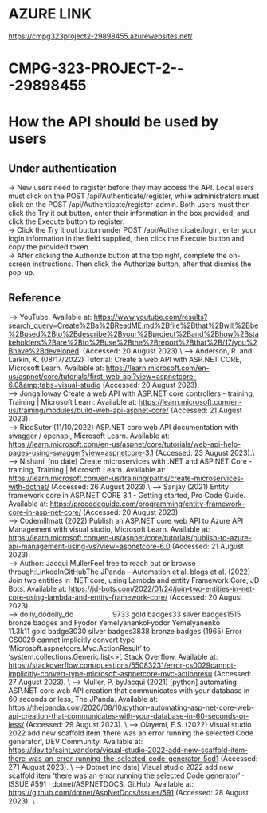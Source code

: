 # AZURE LINK
 https://cmpg323project2-29898455.azurewebsites.net/
# CMPG-323-PROJECT-2---29898455
# How the API should be used by users
## Under authentication

-> New users need to register before they may access the API. Local users must click on the POST /api/Authenticate/register, while administrators must click on the POST /api/Authenticate/register-admin. Both users must then click the Try it out button, enter their information in the box provided, and click the Execute button to register.\
-> Click the Try it out button under POST /api/Authenticate/login, enter your login information in the field supplied, then click the Execute button and copy the provided token. \
-> After clicking the Authorize button at the top right, complete the on-screen instructions. Then click the Authorize button, after that dismiss the pop-up.


## Reference
--> YouTube. Available at: https://www.youtube.com/results?search_query=Create%2Ba%2BReadME.md%2Bfile%2Bthat%2Bwill%2Bbe%2Bused%2Bto%2Bdescribe%2Byour%2Bproject%2Band%2Bhow%2Bstakeholders%2Bare%2Bto%2Buse%2Bthe%2Breport%2Bthat%2B/17/you%2Bhave%2Bdeveloped. (Accessed: 20 August 2023).\ 
--> Anderson, R. and Larkin, K. (08/17/2022) Tutorial: Create a web API with ASP.NET CORE, Microsoft Learn. Available at: https://learn.microsoft.com/en-us/aspnet/core/tutorials/first-web-api?view=aspnetcore-6.0&amp;tabs=visual-studio (Accessed: 20 August 2023). \
--> Jongalloway Create a web API with ASP.NET core controllers - training, Training | Microsoft Learn. Available at: https://learn.microsoft.com/en-us/training/modules/build-web-api-aspnet-core/ (Accessed: 21 August 2023).\
-->  RicoSuter (11/10/2022) ASP.NET core web API documentation with swagger / openapi, Microsoft Learn. Available at: https://learn.microsoft.com/en-us/aspnet/core/tutorials/web-api-help-pages-using-swagger?view=aspnetcore-3.1 (Accessed: 23 August 2023).\ 
--> Nishanil (no date) Create microservices with .NET and ASP.NET Core - training, Training | Microsoft Learn. Available at: https://learn.microsoft.com/en-us/training/paths/create-microservices-with-dotnet/ (Accessed: 26 August 2023).\ 
--> Sanjay (2021) Entity framework core in ASP.NET CORE 3.1 - Getting started, Pro Code Guide. Available at: https://procodeguide.com/programming/entity-framework-core-in-asp-net-core/ (Accessed: 20 August 2023). \
--> Codemillmatt (2022) Publish an ASP.NET core web API to Azure API Management with visual studio, Microsoft Learn. Available at: https://learn.microsoft.com/en-us/aspnet/core/tutorials/publish-to-azure-api-management-using-vs?view=aspnetcore-6.0 (Accessed: 21 August 2023). \
--> Author: Jacqui MullerFeel free to reach out or browse through:LinkedInGitHubThe JPanda – Automation et al. blogs et al. (2022) Join two entities in .NET core, using Lambda and entity Framework Core, JD Bots. Available at: https://jd-bots.com/2022/01/24/join-two-entities-in-net-core-using-lambda-and-entity-framework-core/ (Accessed: 20 August 2023). \
--> dolly_dodolly_do&nbsp; &nbsp; &nbsp; &nbsp; &nbsp; &nbsp; &nbsp; &nbsp; &nbsp; &nbsp; 9733 gold badges33 silver badges1515 bronze badges and Fyodor YemelyanenkoFyodor Yemelyanenko&nbsp; &nbsp; &nbsp; &nbsp; &nbsp; &nbsp; &nbsp; &nbsp; &nbsp; &nbsp; 11.3k11 gold badge3030 silver badges3838 bronze badges (1965) Error CS0029 cannot implicitly convert type ‘Microsoft.aspnetcore.Mvc.ActionResult’ to ‘system.collections.Generic.list&lt;&gt;’, Stack Overflow. Available at: https://stackoverflow.com/questions/55083231/error-cs0029cannot-implicitly-convert-type-microsoft-aspnetcore-mvc-actionresu (Accessed: 27 August 2023). \ 
--> Muller, P. byJacqui (2021) [python] automating ASP.NET core web API creation that communicates with your database in 60 seconds or less, The JPanda. Available at: https://thejpanda.com/2020/08/10/python-automating-asp-net-core-web-api-creation-that-communicates-with-your-database-in-60-seconds-or-less/ (Accessed: 29 August 2023). \ 
--> Olayemi, F.S. (2022) Visual studio 2022 add new scaffold item ‘there was an error running the selected Code generator’, DEV Community. Available at: https://dev.to/saint_vandora/visual-studio-2022-add-new-scaffold-item-there-was-an-error-running-the-selected-code-generator-5cd1 (Accessed: 271 August 2023). \ 
--> Dotnet (no date) Visual studio 2022 add new scaffold item ‘there was an error running the selected Code generator’ · ISSUE #591 · dotnet/ASPNETDOCS, GitHub. Available at: https://github.com/dotnet/AspNetDocs/issues/591 (Accessed: 28 August 2023). \


